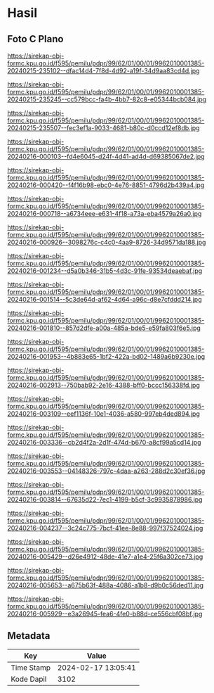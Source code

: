 # Hasil

## Foto C Plano

https://sirekap-obj-formc.kpu.go.id/f595/pemilu/pdpr/99/62/01/00/01/9962010001385-20240215-235102--dfac14d4-7f8d-4d92-a19f-34d9aa83cd4d.jpg

https://sirekap-obj-formc.kpu.go.id/f595/pemilu/pdpr/99/62/01/00/01/9962010001385-20240215-235245--cc579bcc-fa4b-4bb7-82c8-e05344bcb084.jpg

https://sirekap-obj-formc.kpu.go.id/f595/pemilu/pdpr/99/62/01/00/01/9962010001385-20240215-235507--fec3ef1a-9033-4681-b80c-d0ccd12ef8db.jpg

https://sirekap-obj-formc.kpu.go.id/f595/pemilu/pdpr/99/62/01/00/01/9962010001385-20240216-000103--fd4e6045-d24f-4d41-ad4d-d69385067de2.jpg

https://sirekap-obj-formc.kpu.go.id/f595/pemilu/pdpr/99/62/01/00/01/9962010001385-20240216-000420--f4f16b98-ebc0-4e76-8851-4796d2b439a4.jpg

https://sirekap-obj-formc.kpu.go.id/f595/pemilu/pdpr/99/62/01/00/01/9962010001385-20240216-000718--a6734eee-e631-4f18-a73a-eba4579a26a0.jpg

https://sirekap-obj-formc.kpu.go.id/f595/pemilu/pdpr/99/62/01/00/01/9962010001385-20240216-000926--3098276c-c4c0-4aa9-8726-34d9571da188.jpg

https://sirekap-obj-formc.kpu.go.id/f595/pemilu/pdpr/99/62/01/00/01/9962010001385-20240216-001234--d5a0b346-31b5-4d3c-91fe-93534deaebaf.jpg

https://sirekap-obj-formc.kpu.go.id/f595/pemilu/pdpr/99/62/01/00/01/9962010001385-20240216-001514--5c3de64d-af62-4d64-a96c-d8e7cfddd214.jpg

https://sirekap-obj-formc.kpu.go.id/f595/pemilu/pdpr/99/62/01/00/01/9962010001385-20240216-001810--857d2dfe-a00a-485a-bde5-e59fa803f6e5.jpg

https://sirekap-obj-formc.kpu.go.id/f595/pemilu/pdpr/99/62/01/00/01/9962010001385-20240216-001953--4b883e65-1bf2-422a-bd02-1489a6b9230e.jpg

https://sirekap-obj-formc.kpu.go.id/f595/pemilu/pdpr/99/62/01/00/01/9962010001385-20240216-002913--750bab92-2e16-4388-bff0-bccc156338fd.jpg

https://sirekap-obj-formc.kpu.go.id/f595/pemilu/pdpr/99/62/01/00/01/9962010001385-20240216-003109--eef1136f-10e1-4036-a580-997eb4ded894.jpg

https://sirekap-obj-formc.kpu.go.id/f595/pemilu/pdpr/99/62/01/00/01/9962010001385-20240216-003336--cb2d4f2a-2d1f-474d-b670-a8cf99a5cd14.jpg

https://sirekap-obj-formc.kpu.go.id/f595/pemilu/pdpr/99/62/01/00/01/9962010001385-20240216-003553--04148326-797c-4daa-a263-288d2c30ef36.jpg

https://sirekap-obj-formc.kpu.go.id/f595/pemilu/pdpr/99/62/01/00/01/9962010001385-20240216-003814--67635d22-7ec1-4199-b5cf-3c9935878986.jpg

https://sirekap-obj-formc.kpu.go.id/f595/pemilu/pdpr/99/62/01/00/01/9962010001385-20240216-004237--3c24c775-7bcf-41ee-8e88-997f37524024.jpg

https://sirekap-obj-formc.kpu.go.id/f595/pemilu/pdpr/99/62/01/00/01/9962010001385-20240216-005429--d26e4912-48de-41e7-a1e4-25f6a302ce73.jpg

https://sirekap-obj-formc.kpu.go.id/f595/pemilu/pdpr/99/62/01/00/01/9962010001385-20240216-005653--a675b63f-488a-4086-a1b8-d9b0c56ded11.jpg

https://sirekap-obj-formc.kpu.go.id/f595/pemilu/pdpr/99/62/01/00/01/9962010001385-20240216-005929--e3a26945-fea6-4fe0-b88d-ce556cbf08bf.jpg


## Metadata

| Key        | Value               |
| ---------- | ------------------- |
| Time Stamp | 2024-02-17 13:05:41 |
| Kode Dapil | 3102                |



